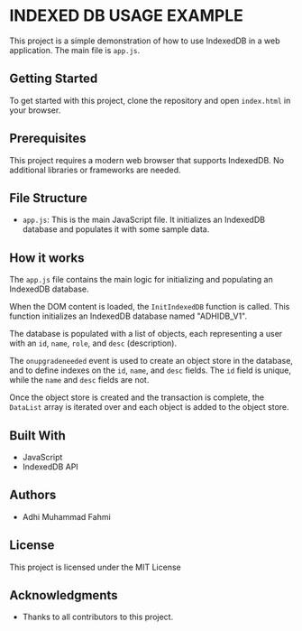 # INDEXED DB USAGE EXAMPLE

This project is a simple demonstration of how to use IndexedDB in a web application. The main file is `app.js`.

## Getting Started

To get started with this project, clone the repository and open `index.html` in your browser.

## Prerequisites

This project requires a modern web browser that supports IndexedDB. No additional libraries or frameworks are needed.

## File Structure

- `app.js`: This is the main JavaScript file. It initializes an IndexedDB database and populates it with some sample data.

## How it works

The `app.js` file contains the main logic for initializing and populating an IndexedDB database.

When the DOM content is loaded, the `InitIndexedDB` function is called. This function initializes an IndexedDB database named "ADHIDB_V1".

The database is populated with a list of objects, each representing a user with an `id`, `name`, `role`, and `desc` (description).

The `onupgradeneeded` event is used to create an object store in the database, and to define indexes on the `id`, `name`, and `desc` fields. The `id` field is unique, while the `name` and `desc` fields are not.

Once the object store is created and the transaction is complete, the `DataList` array is iterated over and each object is added to the object store.

## Built With

- JavaScript
- IndexedDB API

## Authors

- Adhi Muhammad Fahmi

## License

This project is licensed under the MIT License

## Acknowledgments

- Thanks to all contributors to this project.